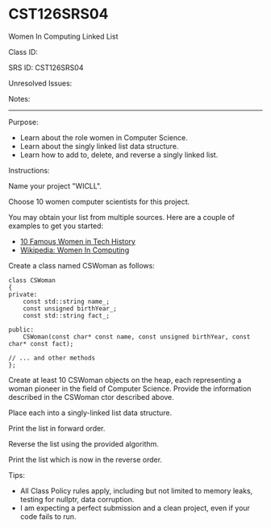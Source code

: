 # CST126SRS04  
Women In Computing Linked List  


Class ID: 

SRS ID: CST126SRS04  

Unresolved Issues:  

Notes:  

---

Purpose:  

- Learn about the role women in Computer Science.  
- Learn about the singly linked list data structure.  
- Learn how to add to, delete, and reverse a singly linked list.  

Instructions:  


Name your project "WICLL".  

Choose 10 women computer scientists for this project.  

You may obtain your list from multiple sources. Here are a couple of examples to get you started:

- [10 Famous Women in Tech History](https://insights.dice.com/2016/03/14/10-famous-women-in-tech-history/)
- [Wikipedia: Women In Computing](https://en.wikipedia.org/wiki/Women_in_computing)

Create a class named CSWoman as follows:  

```
class CSWoman  
{  
private:  
    const std::string name_;  
    const unsigned birthYear_;  
    const std::string fact_;  

public:  
    CSWoman(const char* const name, const unsigned birthYear, const char* const fact);

// ... and other methods  
};  
```

Create at least 10 CSWoman objects on the heap, each representing a woman pioneer in the field of Computer Science. Provide the information described in the CSWoman ctor described above.  

Place each into a singly-linked list data structure.  

Print the list in forward order.  

Reverse the list using the provided algorithm.  

Print the list which is now in the reverse order.  

Tips:  

- All Class Policy rules apply, including but not limited to memory leaks, testing for nullptr, data corruption.  
- I am expecting a perfect submission and a clean project, even if your code fails to run.  
